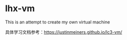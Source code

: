 # lhx-vm
This is an attempt to create my own virtual machine

具体学习文档参考：https://justinmeiners.github.io/lc3-vm/
